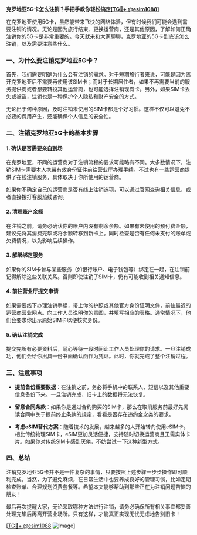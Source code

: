 **克罗地亚5G卡怎么注销？手把手教你轻松搞定[[TG💪+ @esim1088](https://t.me/s/esim1088)]**

在克罗地亚使用5G卡，虽然能带来飞快的网络体验，但有时候我们可能会遇到需要注销的情况。无论是因为旅行结束、更换运营商，还是其他原因，了解如何正确注销你的5G卡是非常重要的。今天就来和大家聊聊，克罗地亚的5G卡到底该怎么注销，以及需要注意些什么。

### 一、为什么要注销克罗地亚5G卡？

首先，我们需要明确为什么会有注销的需求。对于短期旅行者来说，可能是因为离开克罗地亚后不需要再使用该SIM卡；而对于长期居住者，如果不再需要当前的服务提供商或者想要转投其他运营商，也可能选择注销现有卡。另外，如果SIM卡丢失或被盗，注销也是一种保护个人隐私和财产安全的方式。

无论出于何种原因，及时注销未使用的SIM卡都是个好习惯。这样不仅可以避免不必要的费用产生，还能确保个人信息的安全性。

### 二、注销克罗地亚5G卡的基本步骤

#### 1. 确认是否需要亲自到场

在克罗地亚，不同的运营商对于注销流程的要求可能略有不同。大多数情况下，注销SIM卡需要本人携带有效身份证件前往营业厅办理手续。不过也有一些运营商提供了在线注销服务，具体取决于你所使用的运营商。

如果你不确定自己的运营商是否有线上注销选项，可以通过官网查询相关信息，或者直接拨打客服热线咨询。

#### 2. 清理账户余额

在注销之前，请务必确认你的账户内没有剩余余额。如果有未使用的预付费金额，建议先将其消费完毕或将余额转移到新卡上。同时检查是否有任何未支付的账单或欠费情况，以免影响后续操作。

#### 3. 解绑绑定服务

如果你的SIM卡曾与某些服务（如银行账户、电子钱包等）绑定在一起，在注销前记得解除这些关联关系。否则即使注销了SIM卡，仍有可能收到相关通知信息。

#### 4. 前往营业厅提交申请

如果需要线下办理注销手续，带上你的护照或其他官方身份证明文件，前往最近的运营商营业网点。向工作人员说明你的意图，并填写相应的表格。通常情况下，他们会要求你出示原始SIM卡以便核实身份。

#### 5. 确认注销完成

提交完所有必要资料后，耐心等待一段时间让工作人员处理你的请求。一旦注销成功，他们会给你出具一份书面确认函作为凭证。此时，你就完成了整个注销过程。

### 三、注意事项

- **提前备份重要数据**：在注销之前，务必将手机中的联系人、短信以及其他重要信息备份下来。一旦注销完成，旧卡上的数据将无法恢复。
  
- **留意合同条款**：如果你是通过合约购买的SIM卡，那么在取消服务前最好先阅读合同中关于提前终止条款的规定，看看是否存在违约金之类的要求。

- **考虑eSIM替代方案**：随着技术的发展，越来越多的人开始转向使用eSIM卡。相比传统物理SIM卡，eSIM更加灵活便捷，支持随时切换运营商且无需实体卡片。如果你对传统SIM卡感到厌倦，不妨尝试一下这种新型方式。

### 四、总结

注销克罗地亚5G卡并不是一件复杂的事情，只要按照上述步骤一步步操作即可顺利完成。当然，为了避免麻烦，在日常生活中也要养成良好的管理习惯，比如定期检查账单、合理规划资费套餐等。希望本文能够帮助到那些正在为注销问题苦恼的朋友！

最后再次提醒大家，无论采取哪种方法进行注销，请务必确保所有相关事宜都妥善处理完毕后再离开营业场所。只有这样，才能真正实现无忧无虑地告别旧卡！

[[TG💪+ @esim1088](https://t.me/s/esim1088) ![Image](https://i.postimg.cc/4NQfJmqS/Snipaste-2025-05-13-00-14-12.png)]